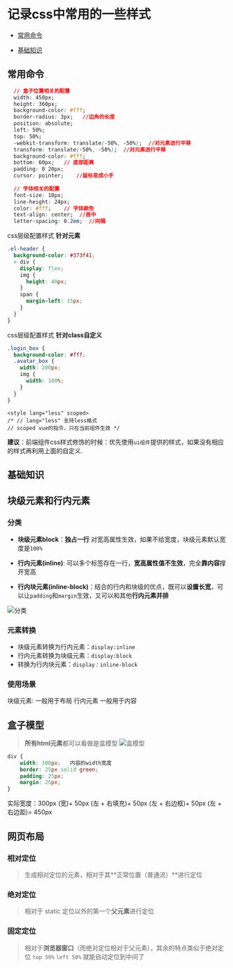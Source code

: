 # 记录css中常用的一些样式
- [常用命令](#常用命令)
  

- [基础知识](#基础知识)

## 常用命令
```css 
  // 盒子位置相关的配置
  width: 450px;   
  height: 360px;
  background-color: #fff;
  border-radius: 3px;   //边角的长度
  position: absolute;   
  left: 50%;
  top: 50%;
  -webkit-transform: translate(-50%, -50%);  //对元素进行平移
  transform: translate(-50%, -50%);  //对元素进行平移
  background-color: #fff;
  bottom: 60px;   // 底部距离
  padding: 0 20px;  
  cursor: pointer;    //鼠标变成小手
  
  // 字体相关的配置
  font-size: 10px;
  line-height: 24px;  
  color: #fff;    // 字体颜色
  text-align: center;  //居中
  letter-spacing: 0.2em;  //间隔 
```

css层级配置样式 **针对元素**
```css      
.el-header {
  background-color: #373f41;
  > div {   
    display: flex;
    img {
      height: 40px;
    }
    span {
      margin-left: 15px;
    }
  }
}
```
css层级配置样式 **针对class自定义**
```css
.login_box {
  background-color: #fff;
  .avatar_box {
    width: 200px;
    img {
      width: 100%;
    }
  }
}
```
```
<style lang="less" scoped>
/* // lang="less" 支持less格式
// scoped vue的指令，只在当前组件生效 */
```

**建议**：前端组件css样式修饰的时候：优先使用`ui组件`提供的样式，如果没有相应的样式再利用上面的自定义.


## 基础知识

## 块级元素和行内元素
### 分类
- **块级元素block**：**独占一行** 对宽高属性生效，如果不给宽度，块级元素默认宽度是`100%`  

- **行内元素(inline)**: 可以多个标签存在一行，**宽高属性值不生效**，完全**靠内容**撑开宽高 

- **行内块元素(inline-block)**：结合的行内和块级的优点，既可以**设置长宽**，可以让`padding`和`margin`生效，又可以和其他**行内元素并排**

![分类](https://segmentfault.com/img/bVbbW3s?w=547&h=158/view)
### 元素转换
 - 块级元素转换为行内元素：`display:inline`  
 - 行内元素转换为块级元素：`display:block`  
 - 转换为行内块元素：`display：inline-block`  
### 使用场景
块级元素: 一般用于布局  行内元素 一般用于内容

## 盒子模型
> **所有html元素**都可以看做是盒模型
![盒模型](https://www.runoob.com/images/box-model.gif)
```css
div {
    width: 300px;   内容的width宽度  
    border: 25px solid green;
    padding: 25px;
    margin: 25px;
}
```
实际宽度：300px (宽)+ 50px (左 + 右填充)+ 50px (左 + 右边框)+ 50px (左 + 右边距)= 450px 

## 网页布局
### 相对定位
> 生成相对定位的元素，相对于其**正常位置（普通流）**进行定位
### 绝对定位
> 相对于 static 定位以外的第一个**父元素**进行定位
### 固定定位
> 相对于**浏览器窗口**（而绝对定位相对于父元素），其余的特点类似于绝对定位    `top 50%` `left 50%`  就能自动定位到中间了







